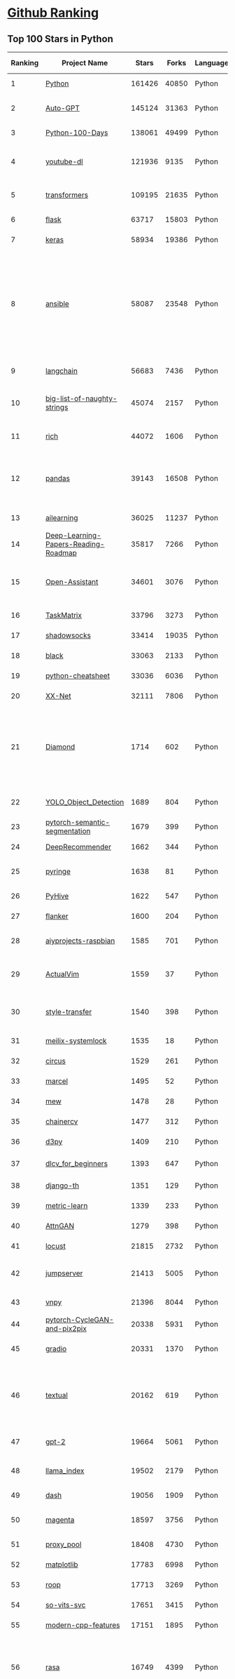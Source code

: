 [Github Ranking](../README.md)
==========

## Top 100 Stars in Python

| Ranking | Project Name | Stars | Forks | Language | Open Issues | Description | Last Commit |
| ------- | ------------ | ----- | ----- | -------- | ----------- | ----------- | ----------- |
| 1 | [Python](https://github.com/TheAlgorithms/Python) | 161426 | 40850 | Python | 28 | All Algorithms implemented in Python | 2023-07-29T03:41:03Z |
| 2 | [Auto-GPT](https://github.com/Significant-Gravitas/Auto-GPT) | 145124 | 31363 | Python | 593 | An experimental open-source attempt to make GPT-4 fully autonomous. | 2023-07-28T16:47:24Z |
| 3 | [Python-100-Days](https://github.com/jackfrued/Python-100-Days) | 138061 | 49499 | Python | 502 | Python - 100天从新手到大师 | 2023-07-01T20:55:17Z |
| 4 | [youtube-dl](https://github.com/ytdl-org/youtube-dl) | 121936 | 9135 | Python | 3837 | Command-line program to download videos from YouTube.com and other video sites | 2023-07-28T11:35:30Z |
| 5 | [transformers](https://github.com/huggingface/transformers) | 109195 | 21635 | Python | 594 | 🤗 Transformers: State-of-the-art Machine Learning for Pytorch, TensorFlow, and JAX. | 2023-07-29T06:40:02Z |
| 6 | [flask](https://github.com/pallets/flask) | 63717 | 15803 | Python | 1 | The Python micro framework for building web applications. | 2023-07-18T04:14:47Z |
| 7 | [keras](https://github.com/keras-team/keras) | 58934 | 19386 | Python | 300 | Deep Learning for humans | 2023-07-28T17:45:56Z |
| 8 | [ansible](https://github.com/ansible/ansible) | 58087 | 23548 | Python | 590 | Ansible is a radically simple IT automation platform that makes your applications and systems easier to deploy and maintain. Automate everything from code deployment to network configuration to cloud management, in a language that approaches plain English, using SSH, with no agents to install on remote systems. https://docs.ansible.com. | 2023-07-29T03:26:28Z |
| 9 | [langchain](https://github.com/langchain-ai/langchain) | 56683 | 7436 | Python | 2113 | ⚡ Building applications with LLMs through composability ⚡ | 2023-07-29T07:12:59Z |
| 10 | [big-list-of-naughty-strings](https://github.com/minimaxir/big-list-of-naughty-strings) | 45074 | 2157 | Python | 60 | The Big List of Naughty Strings is a list of strings which have a high probability of causing issues when used as user-input data. | 2023-06-18T16:13:29Z |
| 11 | [rich](https://github.com/Textualize/rich) | 44072 | 1606 | Python | 124 | Rich is a Python library for rich text and beautiful formatting in the terminal. | 2023-07-29T08:50:16Z |
| 12 | [pandas](https://github.com/pandas-dev/pandas) | 39143 | 16508 | Python | 3393 | Flexible and powerful data analysis / manipulation library for Python, providing labeled data structures similar to R data.frame objects, statistical functions, and much more | 2023-07-29T07:22:39Z |
| 13 | [ailearning](https://github.com/apachecn/ailearning) | 36025 | 11237 | Python | 3 | AiLearning：数据分析+机器学习实战+线性代数+PyTorch+NLTK+TF2 | 2023-07-21T08:56:46Z |
| 14 | [Deep-Learning-Papers-Reading-Roadmap](https://github.com/floodsung/Deep-Learning-Papers-Reading-Roadmap) | 35817 | 7266 | Python | 49 | Deep Learning papers reading roadmap for anyone who are eager to learn this amazing tech! | 2022-11-27T13:18:32Z |
| 15 | [Open-Assistant](https://github.com/LAION-AI/Open-Assistant) | 34601 | 3076 | Python | 211 | OpenAssistant is a chat-based assistant that understands tasks, can interact with third-party systems, and retrieve information dynamically to do so. | 2023-07-29T08:23:40Z |
| 16 | [TaskMatrix](https://github.com/microsoft/TaskMatrix) | 33796 | 3273 | Python | 199 | None | 2023-07-06T12:43:06Z |
| 17 | [shadowsocks](https://github.com/shadowsocks/shadowsocks) | 33414 | 19035 | Python | 0 | None | 2022-11-27T06:10:06Z |
| 18 | [black](https://github.com/psf/black) | 33063 | 2133 | Python | 343 | The uncompromising Python code formatter | 2023-07-27T21:50:51Z |
| 19 | [python-cheatsheet](https://github.com/gto76/python-cheatsheet) | 33036 | 6036 | Python | 7 | Comprehensive Python Cheatsheet | 2023-07-27T17:48:47Z |
| 20 | [XX-Net](https://github.com/XX-net/XX-Net) | 32111 | 7806 | Python | 7867 | A proxy tool to bypass GFW. | 2023-07-23T08:03:51Z |
| 21 | [Diamond](https://github.com/python-diamond/Diamond) | 1714 | 602 | Python | 66 | Diamond is a python daemon that collects system metrics and publishes them to Graphite (and others). It is capable of collecting cpu, memory, network, i/o, load and disk metrics. Additionally, it features an API for implementing custom collectors for gathering metrics from almost any source. | 2023-07-10T11:06:19Z |
| 22 | [YOLO_Object_Detection](https://github.com/llSourcell/YOLO_Object_Detection) | 1689 | 804 | Python | 26 | This is the code for "YOLO Object Detection" by Siraj Raval on Youtube | 2020-10-01T11:04:40Z |
| 23 | [pytorch-semantic-segmentation](https://github.com/zijundeng/pytorch-semantic-segmentation) | 1679 | 399 | Python | 48 | PyTorch for Semantic Segmentation | 2019-10-25T09:05:41Z |
| 24 | [DeepRecommender](https://github.com/NVIDIA/DeepRecommender) | 1662 | 344 | Python | 10 | Deep learning for recommender systems | 2021-05-17T23:38:49Z |
| 25 | [pyringe](https://github.com/google/pyringe) | 1638 | 81 | Python | 15 | Debugger capable of attaching to and injecting code into python processes. | 2019-12-10T09:55:55Z |
| 26 | [PyHive](https://github.com/dropbox/PyHive) | 1622 | 547 | Python | 153 | Python interface to Hive and Presto. 🐝 | 2023-07-12T10:39:01Z |
| 27 | [flanker](https://github.com/mailgun/flanker) | 1600 | 204 | Python | 51 | Python email address and Mime parsing library | 2023-04-07T08:03:08Z |
| 28 | [aiyprojects-raspbian](https://github.com/google/aiyprojects-raspbian) | 1585 | 701 | Python | 142 |  API libraries, samples, and system images for AIY Projects (Voice Kit and Vision Kit) | 2021-12-06T00:01:57Z |
| 29 | [ActualVim](https://github.com/lunixbochs/ActualVim) | 1559 | 37 | Python | 0 | Sublime Text 3 input mode using Neovim. Issues are closed, feel free to submit Pull Requests if you have bug fixes however. | 2018-10-23T14:46:04Z |
| 30 | [style-transfer](https://github.com/fzliu/style-transfer) | 1540 | 398 | Python | 28 | An implementation of "A Neural Algorithm of Artistic Style" by L. Gatys, A. Ecker, and M. Bethge. http://arxiv.org/abs/1508.06576. | 2017-08-30T05:57:48Z |
| 31 | [meilix-systemlock](https://github.com/fossasia/meilix-systemlock) | 1535 | 18 | Python | 8 | Meilix system lock | 2019-01-17T16:00:54Z |
| 32 | [circus](https://github.com/circus-tent/circus) | 1529 | 261 | Python | 133 | A Process & Socket Manager built with zmq | 2022-11-24T21:46:35Z |
| 33 | [marcel](https://github.com/brouberol/marcel) | 1495 | 52 | Python | 17 | Le docker français :whale: :fr:  | 2023-02-08T11:43:48Z |
| 34 | [mew](https://github.com/fossasia/mew) | 1478 | 28 | Python | 5 | Package Manager Translator | 2020-12-26T14:48:39Z |
| 35 | [chainercv](https://github.com/chainer/chainercv) | 1477 | 312 | Python | 37 | ChainerCV: a Library for Deep Learning in Computer Vision | 2021-07-01T16:54:50Z |
| 36 | [d3py](https://github.com/mikedewar/d3py) | 1409 | 210 | Python | 47 | a plottling library for python, based on D3 | 2020-12-28T08:18:14Z |
| 37 | [dlcv_for_beginners](https://github.com/yeyun111/dlcv_for_beginners) | 1393 | 647 | Python | 29 | 《深度学习与计算机视觉》配套代码 | 2020-11-30T02:18:46Z |
| 38 | [django-th](https://github.com/foxmask/django-th) | 1351 | 129 | Python | 5 | :snake: Trigger Happy - The bus :bus: for your internet services | 2020-05-01T12:07:32Z |
| 39 | [metric-learn](https://github.com/scikit-learn-contrib/metric-learn) | 1339 | 233 | Python | 43 | Metric learning algorithms in Python | 2022-08-19T13:16:19Z |
| 40 | [AttnGAN](https://github.com/taoxugit/AttnGAN) | 1279 | 398 | Python | 75 | None | 2022-05-26T11:20:28Z |
| 41 | [locust](https://github.com/locustio/locust) | 21815 | 2732 | Python | 16 | Write scalable load tests in plain Python 🚗💨 | 2023-07-27T14:30:56Z |
| 42 | [jumpserver](https://github.com/jumpserver/jumpserver) | 21413 | 5005 | Python | 232 | JumpServer 是广受欢迎的开源堡垒机，是符合 4A 规范的专业运维安全审计系统。 | 2023-07-28T10:07:15Z |
| 43 | [vnpy](https://github.com/vnpy/vnpy) | 21396 | 8044 | Python | 22 | 基于Python的开源量化交易平台开发框架 | 2023-07-28T08:38:10Z |
| 44 | [pytorch-CycleGAN-and-pix2pix](https://github.com/junyanz/pytorch-CycleGAN-and-pix2pix) | 20338 | 5931 | Python | 484 | Image-to-Image Translation in PyTorch | 2023-06-03T18:28:28Z |
| 45 | [gradio](https://github.com/gradio-app/gradio) | 20331 | 1370 | Python | 381 | Create UIs for your machine learning model in Python in 3 minutes | 2023-07-28T23:20:47Z |
| 46 | [textual](https://github.com/Textualize/textual) | 20162 | 619 | Python | 115 | Textual is a Rapid Application Development framework for Python.  Build sophisticated user interfaces with a simple Python API. Run your apps in the terminal and (coming soon) a web browser! | 2023-07-29T08:27:56Z |
| 47 | [gpt-2](https://github.com/openai/gpt-2) | 19664 | 5061 | Python | 120 | Code for the paper "Language Models are Unsupervised Multitask Learners" | 2023-06-02T09:33:46Z |
| 48 | [llama_index](https://github.com/jerryjliu/llama_index) | 19502 | 2179 | Python | 293 | LlamaIndex (GPT Index) is a data framework for your LLM applications | 2023-07-29T04:12:32Z |
| 49 | [dash](https://github.com/plotly/dash) | 19056 | 1909 | Python | 715 | Data Apps & Dashboards for Python. No JavaScript Required. | 2023-07-25T15:55:11Z |
| 50 | [magenta](https://github.com/magenta/magenta) | 18597 | 3756 | Python | 342 | Magenta: Music and Art Generation with Machine Intelligence | 2023-07-11T13:03:42Z |
| 51 | [proxy_pool](https://github.com/jhao104/proxy_pool) | 18408 | 4730 | Python | 251 | Python爬虫代理IP池(proxy pool) | 2023-06-20T10:55:58Z |
| 52 | [matplotlib](https://github.com/matplotlib/matplotlib) | 17783 | 6998 | Python | 1202 | matplotlib: plotting with Python | 2023-07-29T01:11:14Z |
| 53 | [roop](https://github.com/s0md3v/roop) | 17713 | 3269 | Python | 7 | one-click deepfake (face swap) | 2023-07-28T08:25:00Z |
| 54 | [so-vits-svc](https://github.com/svc-develop-team/so-vits-svc) | 17651 | 3415 | Python | 26 | SoftVC VITS Singing Voice Conversion | 2023-07-29T08:33:43Z |
| 55 | [modern-cpp-features](https://github.com/AnthonyCalandra/modern-cpp-features) | 17151 | 1895 | Python | 7 | A cheatsheet of modern C++ language and library features. | 2023-03-18T18:08:31Z |
| 56 | [rasa](https://github.com/RasaHQ/rasa) | 16749 | 4399 | Python | 1 | 💬   Open source machine learning framework to automate text- and voice-based conversations: NLU, dialogue management, connect to Slack, Facebook, and more - Create chatbots and voice assistants | 2023-07-28T14:52:28Z |
| 57 | [luigi](https://github.com/spotify/luigi) | 16678 | 2374 | Python | 91 | Luigi is a Python module that helps you build complex pipelines of batch jobs. It handles dependency resolution, workflow management, visualization etc. It also comes with Hadoop support built in.  | 2023-07-27T12:36:23Z |
| 58 | [magic-wormhole](https://github.com/magic-wormhole/magic-wormhole) | 16662 | 590 | Python | 138 | get things from one computer to another, safely | 2023-05-31T23:07:52Z |
| 59 | [zipline](https://github.com/quantopian/zipline) | 16347 | 4613 | Python | 321 | Zipline, a Pythonic Algorithmic Trading Library | 2023-07-17T16:46:23Z |
| 60 | [babyagi](https://github.com/yoheinakajima/babyagi) | 16312 | 2235 | Python | 90 | None | 2023-07-26T20:07:43Z |
| 61 | [insightface](https://github.com/deepinsight/insightface) | 16941 | 4567 | Python | 913 | State-of-the-art 2D and 3D Face Analysis Project | 2023-07-28T14:20:26Z |
| 62 | [DeOldify](https://github.com/jantic/DeOldify) | 16774 | 2430 | Python | 2 | A Deep Learning based project for colorizing and restoring old images (and video!) | 2023-07-21T02:35:25Z |
| 63 | [rasa](https://github.com/RasaHQ/rasa) | 16749 | 4399 | Python | 1 | 💬   Open source machine learning framework to automate text- and voice-based conversations: NLU, dialogue management, connect to Slack, Facebook, and more - Create chatbots and voice assistants | 2023-07-28T14:52:28Z |
| 64 | [luigi](https://github.com/spotify/luigi) | 16678 | 2374 | Python | 91 | Luigi is a Python module that helps you build complex pipelines of batch jobs. It handles dependency resolution, workflow management, visualization etc. It also comes with Hadoop support built in.  | 2023-07-27T12:36:23Z |
| 65 | [reddit](https://github.com/reddit-archive/reddit) | 16654 | 2937 | Python | 0 | historical code from reddit.com | 2017-10-17T19:57:07Z |
| 66 | [OSX-KVM](https://github.com/kholia/OSX-KVM) | 16486 | 1632 | Python | 0 | Run macOS on QEMU/KVM. With OpenCore + Big Sur + Monterey + Ventura support now! Only commercial (paid) support is available now to avoid spammy issues. No Mac system is required. | 2023-07-27T18:53:11Z |
| 67 | [recommenders](https://github.com/microsoft/recommenders) | 16093 | 2790 | Python | 166 | Best Practices on Recommendation Systems | 2023-07-22T11:22:45Z |
| 68 | [pyspider](https://github.com/binux/pyspider) | 15961 | 3682 | Python | 271 | A Powerful Spider(Web Crawler) System in Python. | 2023-07-05T17:04:26Z |
| 69 | [minGPT](https://github.com/karpathy/minGPT) | 15923 | 1902 | Python | 33 | A minimal PyTorch re-implementation of the OpenAI GPT (Generative Pretrained Transformer) training | 2023-06-30T08:09:14Z |
| 70 | [loguru](https://github.com/Delgan/loguru) | 15465 | 626 | Python | 107 | Python logging made (stupidly) simple | 2023-07-15T14:56:07Z |
| 71 | [Hitomi-Downloader](https://github.com/KurtBestor/Hitomi-Downloader) | 15053 | 1548 | Python | 2382 | :cake: Desktop utility to download images/videos/music/text from various websites, and more. | 2023-07-28T11:43:16Z |
| 72 | [pydantic](https://github.com/pydantic/pydantic) | 15029 | 1343 | Python | 311 | Data validation using Python type hints | 2023-07-29T01:39:44Z |
| 73 | [chatgpt-on-wechat](https://github.com/zhayujie/chatgpt-on-wechat) | 14725 | 4368 | Python | 152 | Wechat robot based on ChatGPT,  which using OpenAI api and itchat library. 使用ChatGPT搭建微信聊天机器人，基于GPT3.5/4.0 API实现，支持个人微信、公众号、企业微信部署，能处理文本、语音和图片，访问操作系统和互联网。 | 2023-07-29T06:02:55Z |
| 74 | [unilm](https://github.com/microsoft/unilm) | 14713 | 2048 | Python | 366 | Large-scale Self-supervised Pre-training Across Tasks, Languages, and Modalities | 2023-07-28T03:12:01Z |
| 75 | [baselines](https://github.com/openai/baselines) | 14613 | 4740 | Python | 409 | OpenAI Baselines: high-quality implementations of reinforcement learning algorithms | 2023-04-02T11:36:25Z |
| 76 | [Hello-Python](https://github.com/mouredev/Hello-Python) | 14555 | 962 | Python | 8 | Curso para aprender el lenguaje de programación Python desde cero y para principiantes. Más de 30 clases, 25 horas en vídeo, código y grupo de chat. Desde sus fundamentos hasta la creación de un API Backend con base de datos y más... | 2023-04-01T06:34:48Z |
| 77 | [ChatPaper](https://github.com/kaixindelele/ChatPaper) | 13983 | 1548 | Python | 52 | Use ChatGPT to summarize the arXiv papers. 全流程加速科研，利用chatgpt进行论文全文总结+专业翻译+润色+审稿+审稿回复 | 2023-07-24T08:33:43Z |
| 78 | [tensor2tensor](https://github.com/tensorflow/tensor2tensor) | 13923 | 3323 | Python | 575 | Library of deep learning models and datasets designed to make deep learning more accessible and accelerate ML research. | 2023-06-02T18:55:09Z |
| 79 | [GHunt](https://github.com/mxrch/GHunt) | 13918 | 1177 | Python | 19 | 🕵️‍♂️ Offensive Google framework. | 2023-07-25T15:32:05Z |
| 80 | [awesome-oss-alternatives](https://github.com/RunaCapital/awesome-oss-alternatives) | 13694 | 730 | Python | 5 | Awesome list of open-source startup alternatives to well-known SaaS products 🚀 | 2023-07-25T01:15:56Z |
| 81 | [uiautomator2](https://github.com/openatx/uiautomator2) | 5296 | 1272 | Python | 328 | Android Uiautomator2 Python Wrapper | 2023-07-10T07:06:24Z |
| 82 | [pipreqs](https://github.com/bndr/pipreqs) | 5280 | 352 | Python | 134 | pipreqs - Generate pip requirements.txt file based on imports of any project. Looking for maintainers to move this project forward. | 2023-07-22T14:24:00Z |
| 83 | [xmltodict](https://github.com/martinblech/xmltodict) | 5190 | 468 | Python | 78 | Python module that makes working with XML feel like you are working with JSON | 2023-03-24T14:33:59Z |
| 84 | [Track-Anything](https://github.com/gaomingqi/Track-Anything) | 5102 | 344 | Python | 58 | Track-Anything is a flexible and interactive tool for video object tracking and segmentation, based on Segment Anything, XMem, and E2FGVI. | 2023-07-10T12:38:43Z |
| 85 | [bert4keras](https://github.com/bojone/bert4keras) | 5101 | 929 | Python | 163 | keras implement of transformers for humans | 2023-07-20T13:42:17Z |
| 86 | [Cura](https://github.com/Ultimaker/Cura) | 5099 | 1886 | Python | 2562 | 3D printer / slicing GUI built on top of the Uranium framework | 2023-07-28T13:17:04Z |
| 87 | [Archery](https://github.com/hhyo/Archery) | 5028 | 1511 | Python | 104 | SQL 审核查询平台 | 2023-07-24T08:08:04Z |
| 88 | [whereami](https://github.com/kootenpv/whereami) | 5024 | 283 | Python | 14 | Uses WiFi signals :signal_strength: and machine learning to predict where you are  | 2019-02-14T13:09:50Z |
| 89 | [transitions](https://github.com/pytransitions/transitions) | 4958 | 515 | Python | 11 | A lightweight, object-oriented finite state machine implementation in Python with many extensions | 2023-07-02T15:22:48Z |
| 90 | [DeepLearning.ai-Summary](https://github.com/mbadry1/DeepLearning.ai-Summary) | 4958 | 2444 | Python | 4 | This repository contains my personal notes and summaries on DeepLearning.ai specialization courses. I've enjoyed every little bit of the course hope you enjoy my notes too. | 2023-04-21T09:34:40Z |
| 91 | [documentation](https://github.com/raspberrypi/documentation) | 4890 | 1950 | Python | 69 | The official documentation for Raspberry Pi computers and microcontrollers | 2023-07-28T08:22:18Z |
| 92 | [pygcn](https://github.com/tkipf/pygcn) | 4800 | 1187 | Python | 50 | Graph Convolutional Networks in PyTorch | 2020-09-20T18:24:56Z |
| 93 | [CTFd](https://github.com/CTFd/CTFd) | 4771 | 1814 | Python | 245 | CTFs as you need them | 2023-07-29T06:52:13Z |
| 94 | [pylint](https://github.com/pylint-dev/pylint) | 4767 | 1023 | Python | 743 | It's not just a linter that annoys you! | 2023-07-28T03:12:07Z |
| 95 | [python_koans](https://github.com/gregmalcolm/python_koans) | 4719 | 2886 | Python | 10 | Python Koans - Learn Python through TDD | 2023-05-17T21:15:58Z |
| 96 | [Stream-Framework](https://github.com/tschellenbach/Stream-Framework) | 4695 | 568 | Python | 65 | Stream Framework is a Python library, which allows you to build news feed, activity streams and notification systems using Cassandra and/or Redis. The authors of Stream-Framework also provide a cloud service for feed technology: | 2023-06-02T08:14:24Z |
| 97 | [acme-tiny](https://github.com/diafygi/acme-tiny) | 4692 | 578 | Python | 11 | A tiny script to issue and renew TLS certs from Let's Encrypt | 2022-11-29T19:16:14Z |
| 98 | [nicegui](https://github.com/zauberzeug/nicegui) | 4612 | 242 | Python | 20 | Create web-based user interfaces with Python. The nice way. | 2023-07-29T06:19:42Z |
| 99 | [BERTopic](https://github.com/MaartenGr/BERTopic) | 4514 | 570 | Python | 159 | Leveraging BERT and c-TF-IDF to create easily interpretable topics.  | 2023-07-28T20:02:41Z |
| 100 | [virtualenv](https://github.com/pypa/virtualenv) | 4509 | 1018 | Python | 20 | Virtual Python Environment builder | 2023-07-24T14:47:29Z |

